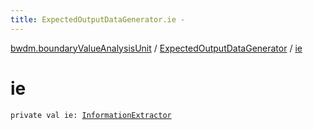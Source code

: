 ```yaml
---
title: ExpectedOutputDataGenerator.ie - 
---
```


[bwdm.boundaryValueAnalysisUnit](../index.html) / [ExpectedOutputDataGenerator](index.html) / [ie](./ie.html)

# ie

`private val ie: `[`InformationExtractor`](../../bwdm.information-store/-information-extractor/index.html)